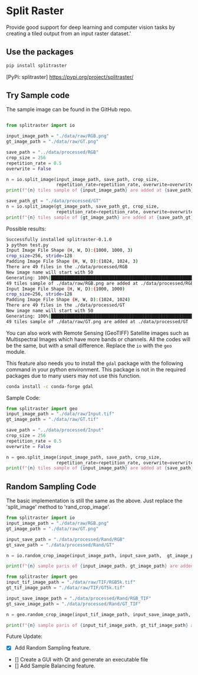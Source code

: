 # Split Raster

Provide good support for deep learning and computer vision tasks by creating a tiled output from an input raster dataset.'

## Use the packages

```bash
pip install splitraster
```
[PyPi: splitraster] https://pypi.org/project/splitraster/


## Try Sample code

The sample image can be found in the GitHub repo.

```python

from splitraster import io

input_image_path = "./data/raw/RGB.png"
gt_image_path = "./data/raw/GT.png"

save_path = "../data/processed/RGB"
crop_size = 256
repetition_rate = 0.5
overwrite = False

n = io.split_image(input_image_path, save_path, crop_size,
                   repetition_rate=repetition_rate, overwrite=overwrite)
print(f"{n} tiles sample of {input_image_path} are added at {save_path}")

save_path_gt = "./data/processed/GT"
n = io.split_image(gt_image_path, save_path_gt, crop_size,
                   repetition_rate=repetition_rate, overwrite=overwrite)
print(f"{n} tiles sample of {gt_image_path} are added at {save_path_gt}")


```

Possible results:

```bash
Successfully installed splitraster-0.1.0
❯ python test.py
Input Image File Shape (H, W, D):(1000, 1000, 3)
crop_size=256, stride=128
Padding Image File Shape (H, W, D):(1024, 1024, 3)
There are 49 files in the ./data/processed/RGB
New image name will start with 50
Generating: 100%|█████████████████████████████████████████████████████████████| 49/49 [00:00<00:00, 50.65img/s]
49 tiles sample of ./data/raw/RGB.png are added at ./data/processed/RGB
Input Image File Shape (H, W, D):(1000, 1000)
crop_size=256, stride=128
Padding Image File Shape (H, W, D):(1024, 1024)
There are 49 files in the ./data/processed/GT
New image name will start with 50
Generating: 100%|████████████████████████████████████████████████████████████| 49/49 [00:00<00:00, 139.72img/s]
49 tiles sample of ./data/raw/GT.png are added at ./data/processed/GT
```

You can also work with Remote Sensing (GeoTIFF) Satellite images such as Multispectral Images which have more bands or channels. All the codes will be the same, but with a small difference. Replace the `io` with the `geo` module.

This feature also needs you to install the `gdal` package with the following command in your python environment.
This package is not in the required packages due to many users may not use this function.

```bash
conda install -c conda-forge gdal
```

Sample Code:

```Python
from splitraster import geo
input_image_path = "./data/raw/Input.tif"
gt_image_path = "./data/raw/GT.tif"

save_path = "../data/processed/Input"
crop_size = 256
repetition_rate = 0.5
overwrite = False

n = geo.split_image(input_image_path, save_path, crop_size,
                   repetition_rate=repetition_rate, overwrite=overwrite)
print(f"{n} tiles sample of {input_image_path} are added at {save_path}")
```

## Random Sampling Code

The basic implementation is still the same as the above. Just replace the 'split_image' method to 'rand_crop_image'.

```python
from splitraster import io
input_image_path = "./data/raw/RGB.png"
gt_image_path = "./data/raw/GT.png"

input_save_path = "./data/processed/Rand/RGB"
gt_save_path = "./data/processed/Rand/GT"

n = io.random_crop_image(input_image_path, input_save_path,  gt_image_path, gt_save_path, crop_size=256, crop_number=20, img_ext='.png', label_ext='.png', overwrite=True)

print(f"{n} sample paris of {input_image_path, gt_image_path} are added at {input_save_path, gt_save_path}.")

```

```python
from splitraster import geo
input_tif_image_path = "./data/raw/TIF/RGB5k.tif"
gt_tif_image_path = "./data/raw/TIF/GT5k.tif"

input_save_image_path = "./data/processed/Rand/RGB_TIF"
gt_save_image_path = "./data/processed/Rand/GT_TIF"

n = geo.random_crop_image(input_tif_image_path, input_save_image_path,  gt_tif_image_path, gt_save_image_path, crop_size=500, crop_number=20, overwrite=True)

print(f"{n} sample paris of {input_tif_image_path, gt_tif_image_path} are added at {input_save_image_path, gt_save_image_path}.")

```

Future Update:

- [x] Add Random Sampling feature.
- [] Create a GUI with Qt and generate an executable file
- [] Add Sample Balancing feature.
